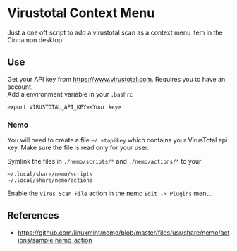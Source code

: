 # Virustotal Context Menu
Just a one off script to add a virustotal scan as a context menu item in the Cinnamon desktop.

## Use
Get your API key from https://www.virustotal.com. Requires you to have an account.  
Add a environment variable in your `.bashrc`
```
export VIRUSTOTAL_API_KEY=<Your key>
```

### Nemo
You will need to create a file `~/.vtapikey` which contains your VirusTotal api key. Make sure the file is read only for your user.

Symlink the files in `./nemo/scripts/*` and `./nemo/actions/*` to your
```
~/.local/share/nemo/scripts
~/.local/share/nemo/actions
```
Enable the `Virus Scan File` action in the nemo `Edit -> Plugins` menu. 

## References
* https://github.com/linuxmint/nemo/blob/master/files/usr/share/nemo/actions/sample.nemo_action
